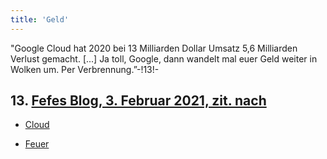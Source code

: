 ```yaml
---
title: 'Geld'
---
```

"Google Cloud hat 2020 bei 13 Milliarden Dollar Umsatz 5,6 Milliarden Verlust gemacht. [...] Ja toll, Google, dann wandelt mal euer Geld weiter in Wolken um. Per Verbrennung.”-!13!-
## **13.** [Fefes Blog, 3. Februar 2021, zit. nach](https://blog.fefe.de/?ts=9ee433ae)

* [Cloud](Clouds_de)

* [Feuer](Fire_de)
